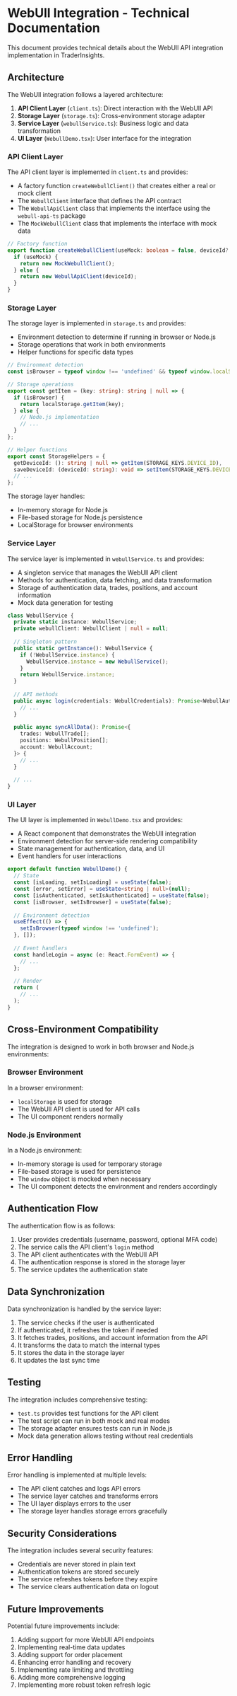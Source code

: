 # WebUll Integration - Technical Documentation

This document provides technical details about the WebUll API integration implementation in TraderInsights.

## Architecture

The WebUll integration follows a layered architecture:

1. **API Client Layer** (`client.ts`): Direct interaction with the WebUll API
2. **Storage Layer** (`storage.ts`): Cross-environment storage adapter
3. **Service Layer** (`webullService.ts`): Business logic and data transformation
4. **UI Layer** (`WebullDemo.tsx`): User interface for the integration

### API Client Layer

The API client layer is implemented in `client.ts` and provides:

- A factory function `createWebullClient()` that creates either a real or mock client
- The `WebullClient` interface that defines the API contract
- The `WebullApiClient` class that implements the interface using the `webull-api-ts` package
- The `MockWebullClient` class that implements the interface with mock data

```typescript
// Factory function
export function createWebullClient(useMock: boolean = false, deviceId?: string): WebullClient {
  if (useMock) {
    return new MockWebullClient();
  } else {
    return new WebullApiClient(deviceId);
  }
}
```

### Storage Layer

The storage layer is implemented in `storage.ts` and provides:

- Environment detection to determine if running in browser or Node.js
- Storage operations that work in both environments
- Helper functions for specific data types

```typescript
// Environment detection
const isBrowser = typeof window !== 'undefined' && typeof window.localStorage !== 'undefined';

// Storage operations
export const getItem = (key: string): string | null => {
  if (isBrowser) {
    return localStorage.getItem(key);
  } else {
    // Node.js implementation
    // ...
  }
};

// Helper functions
export const StorageHelpers = {
  getDeviceId: (): string | null => getItem(STORAGE_KEYS.DEVICE_ID),
  saveDeviceId: (deviceId: string): void => setItem(STORAGE_KEYS.DEVICE_ID, deviceId),
  // ...
};
```

The storage layer handles:
- In-memory storage for Node.js
- File-based storage for Node.js persistence
- LocalStorage for browser environments

### Service Layer

The service layer is implemented in `webullService.ts` and provides:

- A singleton service that manages the WebUll API client
- Methods for authentication, data fetching, and data transformation
- Storage of authentication data, trades, positions, and account information
- Mock data generation for testing

```typescript
class WebullService {
  private static instance: WebullService;
  private webullClient: WebullClient | null = null;
  
  // Singleton pattern
  public static getInstance(): WebullService {
    if (!WebullService.instance) {
      WebullService.instance = new WebullService();
    }
    return WebullService.instance;
  }
  
  // API methods
  public async login(credentials: WebullCredentials): Promise<WebullAuthResponse> {
    // ...
  }
  
  public async syncAllData(): Promise<{
    trades: WebullTrade[];
    positions: WebullPosition[];
    account: WebullAccount;
  }> {
    // ...
  }
  
  // ...
}
```

### UI Layer

The UI layer is implemented in `WebullDemo.tsx` and provides:

- A React component that demonstrates the WebUll integration
- Environment detection for server-side rendering compatibility
- State management for authentication, data, and UI
- Event handlers for user interactions

```typescript
export default function WebullDemo() {
  // State
  const [isLoading, setIsLoading] = useState(false);
  const [error, setError] = useState<string | null>(null);
  const [isAuthenticated, setIsAuthenticated] = useState(false);
  const [isBrowser, setIsBrowser] = useState(false);
  
  // Environment detection
  useEffect(() => {
    setIsBrowser(typeof window !== 'undefined');
  }, []);
  
  // Event handlers
  const handleLogin = async (e: React.FormEvent) => {
    // ...
  };
  
  // Render
  return (
    // ...
  );
}
```

## Cross-Environment Compatibility

The integration is designed to work in both browser and Node.js environments:

### Browser Environment

In a browser environment:
- `localStorage` is used for storage
- The WebUll API client is used for API calls
- The UI component renders normally

### Node.js Environment

In a Node.js environment:
- In-memory storage is used for temporary storage
- File-based storage is used for persistence
- The `window` object is mocked when necessary
- The UI component detects the environment and renders accordingly

## Authentication Flow

The authentication flow is as follows:

1. User provides credentials (username, password, optional MFA code)
2. The service calls the API client's `login` method
3. The API client authenticates with the WebUll API
4. The authentication response is stored in the storage layer
5. The service updates the authentication state

## Data Synchronization

Data synchronization is handled by the service layer:

1. The service checks if the user is authenticated
2. If authenticated, it refreshes the token if needed
3. It fetches trades, positions, and account information from the API
4. It transforms the data to match the internal types
5. It stores the data in the storage layer
6. It updates the last sync time

## Testing

The integration includes comprehensive testing:

- `test.ts` provides test functions for the API client
- The test script can run in both mock and real modes
- The storage adapter ensures tests can run in Node.js
- Mock data generation allows testing without real credentials

## Error Handling

Error handling is implemented at multiple levels:

- The API client catches and logs API errors
- The service layer catches and transforms errors
- The UI layer displays errors to the user
- The storage layer handles storage errors gracefully

## Security Considerations

The integration includes several security features:

- Credentials are never stored in plain text
- Authentication tokens are stored securely
- The service refreshes tokens before they expire
- The service clears authentication data on logout

## Future Improvements

Potential future improvements include:

1. Adding support for more WebUll API endpoints
2. Implementing real-time data updates
3. Adding support for order placement
4. Enhancing error handling and recovery
5. Implementing rate limiting and throttling
6. Adding more comprehensive logging
7. Implementing more robust token refresh logic 
